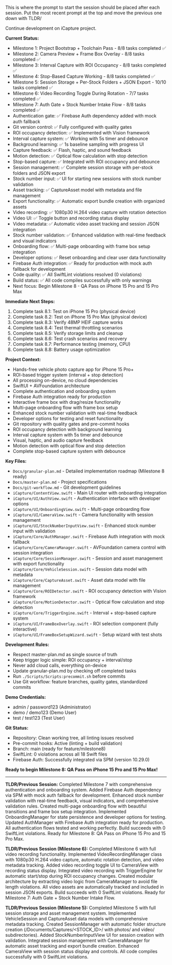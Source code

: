 This is where the prompt to start the session should be placed after each session. Put the most recent prompt at the top and move the previous one down with TLDR/

Continue development on iCapture project.

**Current Status:**
- Milestone 1: Project Bootstrap + Toolchain Pass - 8/8 tasks completed ✅
- Milestone 2: Camera Preview + Frame Box Overlay - 8/8 tasks completed ✅
- Milestone 3: Interval Capture with ROI Occupancy - 8/8 tasks completed ✅
- Milestone 4: Stop-Based Capture Working - 8/8 tasks completed ✅
- Milestone 5: Session Storage + Per-Stock Folders + JSON Export - 10/10 tasks completed ✅
- Milestone 6: Video Recording Toggle During Rotation - 7/7 tasks completed ✅
- Milestone 7: Auth Gate + Stock Number Intake Flow - 8/8 tasks completed ✅
- Authentication gate: ✅ Firebase Auth dependency added with mock auth fallback
- Git version control: ✅ Fully configured with quality gates
- ROI occupancy detection: ✅ Implemented with Vision framework
- Interval capture system: ✅ Working with 5s timer and debounce
- Background learning: ✅ 1s baseline sampling with progress UI
- Capture feedback: ✅ Flash, haptic, and sound feedback
- Motion detection: ✅ Optical flow calculation with stop detection
- Stop-based capture: ✅ Integrated with ROI occupancy and debounce
- Session management: ✅ Complete session storage with per-stock folders and JSON export
- Stock number input: ✅ UI for starting new sessions with stock number validation
- Asset tracking: ✅ CaptureAsset model with metadata and file management
- Export functionality: ✅ Automatic export bundle creation with organized assets
- Video recording: ✅ 1080p30 H.264 video capture with rotation detection
- Video UI: ✅ Toggle button and recording status display
- Video metadata: ✅ Automatic video asset tracking and session JSON integration
- Stock number validation: ✅ Enhanced validation with real-time feedback and visual indicators
- Onboarding flow: ✅ Multi-page onboarding with frame box setup integration
- Developer options: ✅ Reset onboarding and clear user data functionality
- Firebase Auth integration: ✅ Ready for production with mock auth fallback for development
- Code quality: ✅ All SwiftLint violations resolved (0 violations)
- Build status: ✅ All code compiles successfully with only warnings
- Next focus: Begin Milestone 8 - QA Pass on iPhone 15 Pro and 15 Pro Max

**Immediate Next Steps:**
1. Complete task 8.1: Test on iPhone 15 Pro (physical device)
2. Complete task 8.2: Test on iPhone 15 Pro Max (physical device)
3. Complete task 8.3: Verify 48MP HEIF capture works
4. Complete task 8.4: Test thermal throttling scenarios
5. Complete task 8.5: Verify storage limits and cleanup
6. Complete task 8.6: Test crash scenarios and recovery
7. Complete task 8.7: Performance testing (memory, CPU)
8. Complete task 8.8: Battery usage optimization

**Project Context:**
- Hands-free vehicle photo capture app for iPhone 15 Pro+
- ROI-based trigger system (interval + stop detection)
- All processing on-device, no cloud dependencies
- SwiftUI + AVFoundation architecture
- Complete authentication and onboarding system
- Firebase Auth integration ready for production
- Interactive frame box with drag/resize functionality
- Multi-page onboarding flow with frame box setup
- Enhanced stock number validation with real-time feedback
- Developer options for testing and reset functionality
- Git repository with quality gates and pre-commit hooks
- ROI occupancy detection with background learning
- Interval capture system with 5s timer and debounce
- Visual, haptic, and audio capture feedback
- Motion detection with optical flow and stop detection
- Complete stop-based capture system with debounce

**Key Files:**
- `Docs/granular-plan.md` - Detailed implementation roadmap (Milestone 8 ready)
- `Docs/master-plan.md` - Project specifications
- `Docs/git-workflow.md` - Git development guidelines
- `iCapture/ContentView.swift` - Main UI router with onboarding integration
- `iCapture/UI/AuthView.swift` - Authentication interface with developer options
- `iCapture/UI/OnboardingView.swift` - Multi-page onboarding flow
- `iCapture/UI/CameraView.swift` - Camera functionality with session management
- `iCapture/UI/StockNumberInputView.swift` - Enhanced stock number input with validation
- `iCapture/Core/AuthManager.swift` - Firebase Auth integration with mock fallback
- `iCapture/Core/CameraManager.swift` - AVFoundation camera control with session integration
- `iCapture/Core/SessionManager.swift` - Session and asset management with export functionality
- `iCapture/Core/VehicleSession.swift` - Session data model with metadata
- `iCapture/Core/CaptureAsset.swift` - Asset data model with file management
- `iCapture/Core/ROIDetector.swift` - ROI occupancy detection with Vision framework
- `iCapture/Core/MotionDetector.swift` - Optical flow calculation and stop detection
- `iCapture/Core/TriggerEngine.swift` - Interval + stop-based capture system
- `iCapture/UI/FrameBoxOverlay.swift` - ROI selection component (fully interactive)
- `iCapture/UI/FrameBoxSetupWizard.swift` - Setup wizard with test shots

**Development Rules:**
- Respect master-plan.md as single source of truth
- Keep trigger logic simple: ROI occupancy + interval/stop
- Never add cloud calls, everything on-device
- Update granular-plan.md by checking off completed tasks
- Run `./Scripts/Scripts:precommit.sh` before commits
- Use Git workflow: feature branches, quality gates, standardized commits

**Demo Credentials:**
- admin / password123 (Administrator)
- demo / demo123 (Demo User)
- test / test123 (Test User)

**Git Status:**
- Repository: Clean working tree, all linting issues resolved
- Pre-commit hooks: Active (linting + build validation)
- Branch: main (ready for feature/milestone8)
- SwiftLint: 0 violations across all 18 Swift files
- Firebase Auth: Successfully integrated via SPM (version 10.29.0)

**Ready to begin Milestone 8: QA Pass on iPhone 15 Pro and 15 Pro Max!**

---

**TLDR/Previous Session:**
Completed Milestone 7 with comprehensive authentication and onboarding system. Added Firebase Auth dependency via SPM with mock auth fallback for development. Enhanced stock number validation with real-time feedback, visual indicators, and comprehensive validation rules. Created multi-page onboarding flow with beautiful transitions and frame box setup integration. Implemented OnboardingManager for state persistence and developer options for testing. Updated AuthManager with Firebase Auth integration ready for production. All authentication flows tested and working perfectly. Build succeeds with 0 SwiftLint violations. Ready for Milestone 8: QA Pass on iPhone 15 Pro and 15 Pro Max.

**TLDR/Previous Session (Milestone 6):**
Completed Milestone 6 with full video recording functionality. Implemented VideoRecordingManager class with 1080p30 H.264 video capture, automatic rotation detection, and video metadata tracking. Added video recording toggle UI to CameraView with recording status display. Integrated video recording with TriggerEngine for automatic start/stop during ROI occupancy changes. Created modular architecture by extracting video logic from CameraManager to avoid file length violations. All video assets are automatically tracked and included in session JSON exports. Build succeeds with 0 SwiftLint violations. Ready for Milestone 7: Auth Gate + Stock Number Intake Flow.

**TLDR/Previous Session (Milestone 5):**
Completed Milestone 5 with full session storage and asset management system. Implemented VehicleSession and CaptureAsset data models with comprehensive metadata tracking. Created SessionManager with automatic folder structure creation (/Documents/Captures/<STOCK_ID>/ with photos/ and video/ subdirectories). Added StockNumberInputView UI for session creation with validation. Integrated session management with CameraManager for automatic asset tracking and export bundle creation. Enhanced CameraView with session status display and controls. All code compiles successfully with 0 SwiftLint violations.
